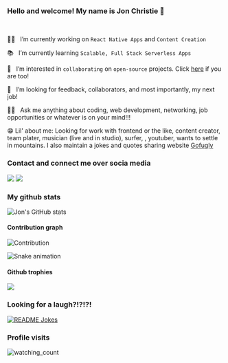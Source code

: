 ### Hello and welcome! My name is Jon Christie 👋

<br/>
 
👷‍♂️ &nbsp;&nbsp;I’m currently working on `React Native Apps` and `Content Creation`

📚&nbsp;&nbsp; I’m currently learning `Scalable, Full Stack Serverless Apps`

🤝&nbsp;&nbsp; I’m interested in `collaborating` on `open-source` projects. Click [here](https://github.com/mathcodes/lc_hr_cw) if you are too!

🔭 &nbsp;&nbsp;I’m looking for feedback, collaborators, and most importantly, my next job!

🙋🏻 &nbsp;&nbsp;Ask me anything about coding, web development, networking, job opportunities or whatever is on your mind!!! 

😁 Lil' about me: Looking for work with frontend or the like, content creator, team plater, musician (live and in studio), surfer, , youtuber, wants to settle in mountains. I also maintain a jokes and quotes sharing website [Gofugly](https://gofugly.in "Gofugly")

### Contact and connect me over socia media

[<img src="https://img.shields.io/badge/Twitter-1DA1F2?style=for-the-badge&logo=twitter&logoColor=white" />](https://twitter.com/mathcodes "Twitter") [<img src="https://img.shields.io/badge/LinkedIn-0077B5?style=for-the-badge&logo=linkedin&logoColor=white" />](https://www.linkedin.com/in/jonpchristie/ "LinkedIn") 

### My github stats

![Jon's GitHub stats](https://github-readme-stats.vercel.app/api?username=mathcodes&show_icons=true&theme=radical) 

#### Contribution graph

![Contribution](https://activity-graph.herokuapp.com/graph?username=mathcodes&theme=react-dark&hide_border=true&area=true)

![Snake animation](https://github.com/mathcodes/mathcodes/blob/main/github-contribution-snake.svg)

#### Github trophies

<img src="https://github-profile-trophy.vercel.app/?username=mathcodes&theme=juicyfresh&no-bg=true" />

### Looking for a laugh?!?!?!

<a href="https://readme-jokes.vercel.app"><img align="center" src="https://readme-jokes.vercel.app/api" alt="README Jokes"></a>

### Profile visits

<img src="https://komarev.com/ghpvc/?username=mathcodes&color=brightgreen" alt="watching_count" />


